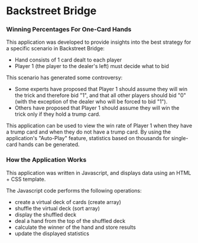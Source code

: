 # Backstreet Bridge
### Winning Percentages For One-Card Hands

This application was developed to provide insights into the best strategy for a specific scenario in Backstreet Bridge:
* Hand consists of 1 card dealt to each player
* Player 1 (the player to the dealer's left) must decide what to bid

This scenario has generated some controversy:
* Some experts have proposed that Player 1 should assume they will win the trick and therefore bid "1", and that all other players should bid "0" (with the exception of the dealer who will be forced to bid "1").
* Others have proposed that Player 1 should assume they will win the trick only if they hold a trump card.

This application can be used to view the win rate of Player 1 when they have a trump card and when they do not have a trump card. By using the application's "Auto-Play" feature, statistics based on thousands for single-card hands can be generated.

### How the Application Works
This application was written in Javascript, and displays data using an HTML + CSS template.

The Javascript code performs the following operations:
* create a virtual deck of cards (create array)
* shuffle the virtual deck (sort array)
* display the shuffled deck
* deal a hand from the top of the shuffled deck
* calculate the winner of the hand and store results
* update the displayed statistics
